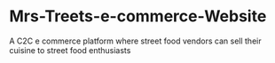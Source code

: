 # Mrs-Treets-e-commerce-Website
A C2C e commerce platform where street food vendors can sell their cuisine to street food enthusiasts 
